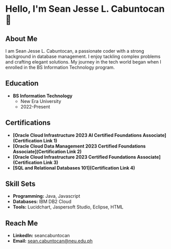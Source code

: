 # Hello, I'm Sean Jesse L. Cabuntocan 👋

## About Me

I am Sean Jesse L. Cabuntocan, a passionate coder with a strong background in database management. I enjoy tackling complex problems and crafting elegant solutions. My journey in the tech world began when I enrolled in the BS Information Technology program.

## Education

- **BS Information Technology**
  - New Era University
  - 2022-Present

## Certifications

- **[Oracle Cloud Infrastructure 2023 AI Certified Foundations Associate](Certification Link 1)**
- **[Oracle Cloud Data Management 2023 Certified Foundations Associate](Certification Link 2)**
- **[Oracle Cloud Infrastructure 2023 Certified Foundations Associate](Certification Link 3)**
- **[SQL and Relational Databases 101](Certification Link 4)**

## Skill Sets

- **Programming:** Java, Javascript
- **Databases:** IBM DB2 Cloud
- **Tools:** Lucidchart, Jaspersoft Studio, Eclipse, HTML

## Reach Me

- **LinkedIn:** seancabuntocan
- **Email:** sean.cabuntocan@neu.edu.ph
